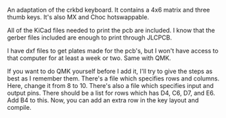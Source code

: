 An adaptation of the crkbd keyboard. It contains a 4x6 matrix and three thumb keys. It's also MX and Choc hotswappable.

All of the KiCad files needed to print the pcb are included. I know that the gerber files included are enough to print through JLCPCB.

I have dxf files to get plates made for the pcb's, but I won't have access to that computer for at least a week or two. Same with QMK.

If you want to do QMK yourself before I add it, I'll try to give the steps as best as I remember them.
There's a file which specifies rows and columns. Here, change it from 8 to 10. There's also a file which specifies input and output pins. There should be a list for rows which has D4, C6, D7, and E6. Add B4 to this. Now, you can add an extra row in the key layout and compile.
